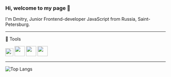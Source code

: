 ### Hi, welcome to my page 👋

I'm Dmitry, Junior Frontend-developer JavaScript from Russia, Saint-Petersburg.  
***
:wrench: Tools  
  
<img height="25" width="25" src="https://cdn.jsdelivr.net/npm/simple-icons@v4/icons/react.svg" />     <img height="32" width="32" src="https://cdn.jsdelivr.net/npm/simple-icons@v4/icons/html5.svg" />     <img height="32" width="32" src="https://cdn.jsdelivr.net/npm/simple-icons@v4/icons/javascript.svg" />      <img height="32" width="32" src="https://cdn.jsdelivr.net/npm/simple-icons@v4/icons/css3.svg" />



***
![Top Langs](https://github-readme-stats.vercel.app/api/top-langs/?username=skredmi&layout=compact&theme=tokyonight)

